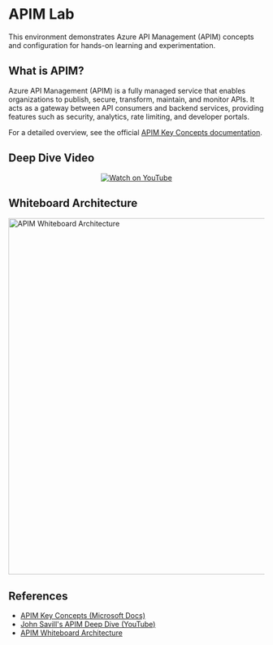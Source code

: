 # APIM Lab

This environment demonstrates Azure API Management (APIM) concepts and configuration for hands-on learning and experimentation.

## What is APIM?
Azure API Management (APIM) is a fully managed service that enables organizations to publish, secure, transform, maintain, and monitor APIs. It acts as a gateway between API consumers and backend services, providing features such as security, analytics, rate limiting, and developer portals.

For a detailed overview, see the official [APIM Key Concepts documentation](https://learn.microsoft.com/en-us/azure/api-management/api-management-key-concepts).



## Deep Dive Video

<div align="center">

[![Watch on YouTube](https://img.youtube.com/vi/PXtFq5wmGt0/0.jpg)](https://www.youtube.com/watch?v=PXtFq5wmGt0)

</div>


## Whiteboard Architecture

<img src="https://github.com/johnthebrit/RandomStuff/raw/master/Whiteboards/AzureAPIManagement.png" alt="APIM Whiteboard Architecture" width="700"/>

## References
- [APIM Key Concepts (Microsoft Docs)](https://learn.microsoft.com/en-us/azure/api-management/api-management-key-concepts)
- [John Savill's APIM Deep Dive (YouTube)](https://www.youtube.com/watch?v=PXtFq5wmGt0)
- [APIM Whiteboard Architecture](https://github.com/johnthebrit/RandomStuff/raw/master/Whiteboards/AzureAPIManagement.png)
